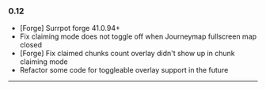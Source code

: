 ### 0.12
- [Forge] Surrpot forge 41.0.94+
- Fix claiming mode does not toggle off when Journeymap fullscreen map closed
- [Forge] Fix claimed chunks count overlay didn't show up in chunk claiming mode
- Refactor some code for toggleable overlay support in the future
---